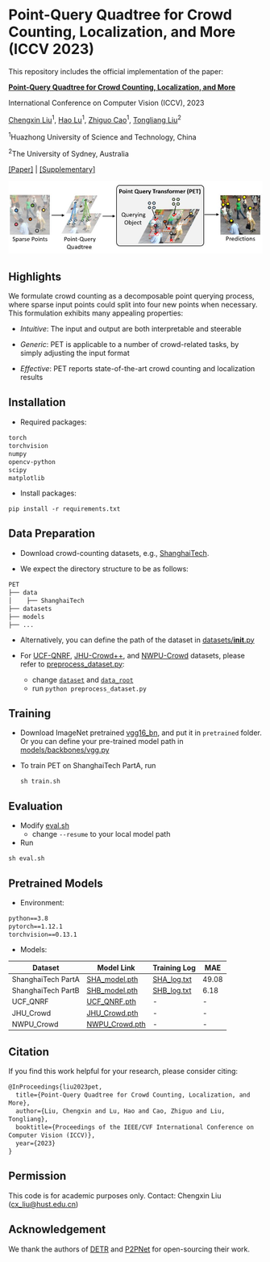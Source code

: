 # Point-Query Quadtree for Crowd Counting, Localization, and More (ICCV 2023)

This repository includes the official implementation of the paper: 

[**Point-Query Quadtree for Crowd Counting, Localization, and More**](https://arxiv.org/abs/2308.13814)

International Conference on Computer Vision (ICCV), 2023

[Chengxin Liu](https://cxliu0.github.io/)<sup>1</sup>, [Hao Lu](https://sites.google.com/site/poppinace/)<sup>1</sup>, [Zhiguo Cao](http://english.aia.hust.edu.cn/info/1085/1528.htm)<sup>1</sup>, [Tongliang Liu](https://tongliang-liu.github.io/)<sup>2</sup>

<sup>1</sup>Huazhong University of Science and Technology, China  

<sup>2</sup>The University of Sydney, Australia

[[Paper]](https://arxiv.org/abs/2308.13814) | [[Supplementary]](https://drive.google.com/file/d/1WxdtOaEEccYrXuNQTn1k29lFDAetBm63/view?usp=sharing)

![PET](teaser.JPG)

## Highlights

We formulate crowd counting as a decomposable point querying process, where sparse input points could split into four new points when necessary. This formulation exhibits many appealing properties:

- *Intuitive*: The input and output are both interpretable and steerable
  
- *Generic*: PET is applicable to a number of crowd-related tasks, by simply adjusting the input format
  
- *Effective*: PET reports state-of-the-art crowd counting and localization results
  

## Installation

- Required packages:
  
```
torch
torchvision
numpy
opencv-python
scipy
matplotlib
```

- Install packages:

```
pip install -r requirements.txt
```


## Data Preparation

- Download crowd-counting datasets, e.g., [ShanghaiTech](https://github.com/desenzhou/ShanghaiTechDataset).
  
- We expect the directory structure to be as follows:
  

```
PET
├── data
│    ├── ShanghaiTech
├── datasets
├── models
├── ...
```

- Alternatively, you can define the path of the dataset in [datasets/__init__.py](datasets/__init__.py)

- For [UCF-QNRF](https://www.crcv.ucf.edu/data/ucf-qnrf/), [JHU-Crowd++](http://www.crowd-counting.com/), and [NWPU-Crowd](https://gjy3035.github.io/NWPU-Crowd-Sample-Code/) datasets, please refer to [preprocess_dataset.py](https://github.com/cxliu0/PET/blob/main/preprocess_dataset.py):

  * change [```dataset```](https://github.com/cxliu0/PET/blob/main/preprocess_dataset.py#L217) and [```data_root```](https://github.com/cxliu0/PET/blob/main/preprocess_dataset.py#L218)
  * run ```python preprocess_dataset.py```


## Training

- Download ImageNet pretrained [vgg16_bn](https://download.pytorch.org/models/vgg16_bn-6c64b313.pth), and put it in ```pretrained``` folder. Or you can define your pre-trained model path in [models/backbones/vgg.py](models/backbones/vgg.py)
  

- To train PET on ShanghaiTech PartA, run
  
  ```
  sh train.sh
  ```
  

## Evaluation

- Modify [eval.sh](eval.sh)
  - change ```--resume``` to your local model path
- Run

```
sh eval.sh
```

## Pretrained Models

- Environment:
```
python==3.8
pytorch==1.12.1
torchvision==0.13.1
```

- Models:

| Dataset                  | Model Link  | Training Log  | MAE |
| ------------------------ | ----------- | --------------| ----|
| ShanghaiTech PartA       |  [SHA_model.pth](https://drive.google.com/file/d/1QwV8hrEDs1LQ4h1TH4KSL8tB51AImNMT/view?usp=drive_link)   | [SHA_log.txt](https://drive.google.com/file/d/1UpY61L0KWRA9c29CM9FMX34bHyprnPUY/view?usp=sharing) | 49.08 |
| ShanghaiTech PartB       |  [SHB_model.pth](https://drive.google.com/file/d/10HK42xC6fmOK-5lQfu-pTn6oAHYeRUhv/view?usp=sharing)   | [SHB_log.txt](https://drive.google.com/file/d/1M74PI0XuJtQraPOUiCQJSCUjrWoJUq3n/view?usp=sharing) | 6.18 |
| UCF_QNRF                 |  [UCF_QNRF.pth](https://drive.google.com/file/d/129l__gW51UtTQnPKM-90lTZo508-Eh7I/view?usp=sharing)    | - | - |
| JHU_Crowd                |  [JHU_Crowd.pth](https://drive.google.com/file/d/1D4vtoYhQuvj_5onJaXJRtWrlwrl2ckbE/view?usp=sharing)   | - | - |
| NWPU_Crowd               |  [NWPU_Crowd.pth](https://drive.google.com/file/d/1MX7tQAexyc9slrt7TaNSK7j8RtSvnI2H/view?usp=sharing)  | - | - |


## Citation

If you find this work helpful for your research, please consider citing:

```
@InProceedings{liu2023pet,
  title={Point-Query Quadtree for Crowd Counting, Localization, and More},
  author={Liu, Chengxin and Lu, Hao and Cao, Zhiguo and Liu, Tongliang},
  booktitle={Proceedings of the IEEE/CVF International Conference on Computer Vision (ICCV)},
  year={2023}
}
```


## Permission

This code is for academic purposes only. Contact: Chengxin Liu (cx_liu@hust.edu.cn)


## Acknowledgement

We thank the authors of [DETR](https://github.com/facebookresearch/detr) and [P2PNet](https://github.com/TencentYoutuResearch/CrowdCounting-P2PNet) for open-sourcing their work.


